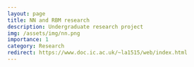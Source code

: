 ```yaml
---
layout: page
title: NN and RBM research
description: Undergraduate research project
img: /assets/img/nn.png
importance: 1
category: Research
redirect: https://www.doc.ic.ac.uk/~la1515/web/index.html
---
```


